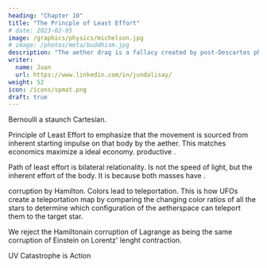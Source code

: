 ```yaml
---
heading: "Chapter 10"
title: "The Princple of Least Effort"
# date: 2023-02-05
image: /graphics/physics/michelson.jpg
# image: /photos/meta/buddhism.jpg
description: "The aether drag is a fallacy created by post-Descartes physicists, namely Huygens"
writer:
  name: Juan
  url: https://www.linkedin.com/in/jundalisay/
weight: 52
icon: /icons/spmat.png
draft: true
---
```




Bernoulli a staunch Cartesian. 

Principle of Least Effort to emphasize that the movement is sourced from inherent starting impulse on that body by the aether. This matches economics maximize a ideal economy. productive . 

Path of least effort is bilateral relationality. Is not the speed of light, but the inherent effort of the body. It is because both masses have . 

corruption by Hamilton. Colors lead to teleportation. This is how UFOs create a teleportation map by comparing the changing color ratios of all the stars to determine which configuration of the aetherspace can teleport them to the target star.   

We reject the Hamiltonain corruption of Lagrange as being the same corruption of Einstein on Lorentz' lenght contraction. 

UV Catastrophe is Action 